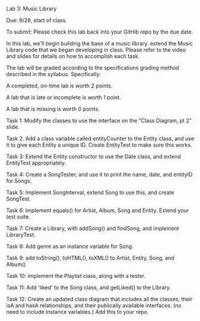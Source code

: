 Lab 3: Music Library

Due: 9/28, start of class.

To submit: Please check this lab back into your GitHib repo by the due date.

In this lab, we'll begin building the base of a music library. 
extend the Music Library code that we began developing in class. Please refer to the video and slides for details on how to accomplish each task.

The lab will be graded according to the specifications grading method described in the syllabus. Specifically:

A completed, on-time lab is worth 2 points.

A lab that is late or incomplete is worth 1 point.

A lab that is missing is worth 0 points.

Task 1: Modify the classes to use the interface on the "Class Diagram, pt 2" slide.

Task 2. Add a class variable called entityCounter to the Entity class, and use it to give each Entity a unique ID. Create EntityTest to make sure this works.

Task 3: Extend the Entity constructor to use the Date class, and extend EntityTest appropriately.

Task 4: Create a SongTester, and use it to print the name, date, and entityID for Songs.

Task 5: Implement SongInterval, extend Song to use this, and create SongTest.

Task 6: Implement equals() for Artist, Album, Song and Entity. Extend your test suite.

Task 7: Create a Library, with addSong() and findSong, and implement LibraryTest.

Task 8: Add genre as an instance variable for Song.

Task 9: add toString(), toHTML(), toXML() to Artist, Entity, Song, and Album()

Task 10: implement the Playlist class, along with a tester.

Task 11: Add 'liked' to the Song class, and getLiked() to the Library.

Task 12: Create an updated class diagram that includes all the classes, their isA and hasA relationships, and their publically available interfaces. (no need to include instance variables.) Add this to your repo.


